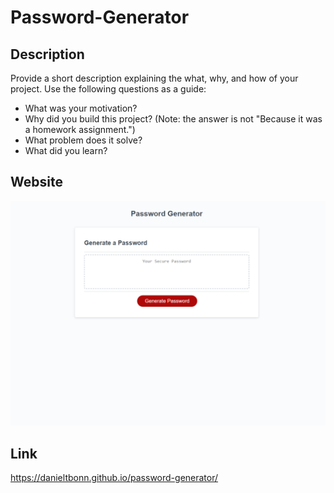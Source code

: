 # Password-Generator

## Description

Provide a short description explaining the what, why, and how of your project. Use the following questions as a guide:

- What was your motivation?
- Why did you build this project? (Note: the answer is not "Because it was a homework assignment.")
- What problem does it solve?
- What did you learn?

## Website

![Password Generator Website Image](./assets/images/password-generator-website.png)

## Link

https://danieltbonn.github.io/password-generator/